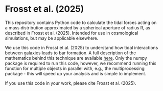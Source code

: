 # Frosst et al. (2025)

This repository contains Python code to calculate the tidal forces acting on a mass distribution approximated by a spherical aperture of radius R, as described in Frosst et al. (2025). Intended for use in cosmological simulations, but may be applicable elsewhere.

We use this code in Frosst et al. (2025) to understand how tidal interactions between galaxies leads to bar formation. A full description of the mathematics behind this technique are available [here](https://arxiv.org/abs/2508.14626). Only the numpy package is required to run this code, however, we recommend running this function for multiple objects in parallel with, e.g., the multiprocessing package - this will speed up your analysis and is simple to implement.

If you use this code in your work, please cite Frosst et al. (2025).